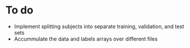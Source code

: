 # To do

- Implement splitting subjects into separate training, validation, and test sets
- Accummulate the data and labels arrays over different files
